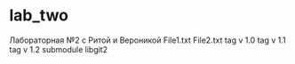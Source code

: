 # lab_two
Лабораторная №2 с Ритой и Вероникой
File1.txt
File2.txt
tag v 1.0
tag v 1.1
tag v 1.2
submodule libgit2